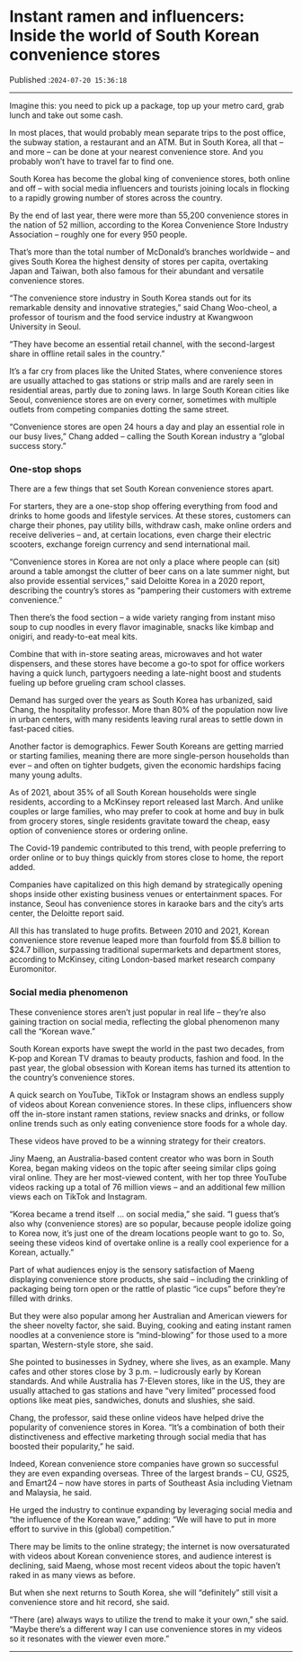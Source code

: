 # Instant ramen and influencers: Inside the world of South Korean convenience stores

Published :`2024-07-20 15:36:18`

---

Imagine this: you need to pick up a package, top up your metro card, grab lunch and take out some cash.

In most places, that would probably mean separate trips to the post office, the subway station, a restaurant and an ATM. But in South Korea, all that – and more – can be done at your nearest convenience store. And you probably won’t have to travel far to find one.

South Korea has become the global king of convenience stores, both online and off – with social media influencers and tourists joining locals in flocking to a rapidly growing number of stores across the country.

By the end of last year, there were more than 55,200 convenience stores in the nation of 52 million, according to the Korea Convenience Store Industry Association – roughly one for every 950 people.

That’s more than the total number of McDonald’s branches worldwide – and gives South Korea the highest density of stores per capita, overtaking Japan and Taiwan, both also famous for their abundant and versatile convenience stores.

“The convenience store industry in South Korea stands out for its remarkable density and innovative strategies,” said Chang Woo-cheol, a professor of tourism and the food service industry at Kwangwoon University in Seoul.

“They have become an essential retail channel, with the second-largest share in offline retail sales in the country.”

It’s a far cry from places like the United States, where convenience stores are usually attached to gas stations or strip malls and are rarely seen in residential areas, partly due to zoning laws. In large South Korean cities like Seoul, convenience stores are on every corner, sometimes with multiple outlets from competing companies dotting the same street.

“Convenience stores are open 24 hours a day and play an essential role in our busy lives,” Chang added – calling the South Korean industry a “global success story.”

### One-stop shops

There are a few things that set South Korean convenience stores apart.

For starters, they are a one-stop shop offering everything from food and drinks to home goods and lifestyle services. At these stores, customers can charge their phones, pay utility bills, withdraw cash, make online orders and receive deliveries – and, at certain locations, even charge their electric scooters, exchange foreign currency and send international mail.

“Convenience stores in Korea are not only a place where people can (sit) around a table amongst the clutter of beer cans on a late summer night, but also provide essential services,” said Deloitte Korea in a 2020 report, describing the country’s stores as “pampering their customers with extreme convenience.”

Then there’s the food section – a wide variety ranging from instant miso soup to cup noodles in every flavor imaginable, snacks like kimbap and onigiri, and ready-to-eat meal kits.

Combine that with in-store seating areas, microwaves and hot water dispensers, and these stores have become a go-to spot for office workers having a quick lunch, partygoers needing a late-night boost and students fueling up before grueling cram school classes.

Demand has surged over the years as South Korea has urbanized, said Chang, the hospitality professor. More than 80% of the population now live in urban centers, with many residents leaving rural areas to settle down in fast-paced cities.

Another factor is demographics. Fewer South Koreans are getting married or starting families, meaning there are more single-person households than ever – and often on tighter budgets, given the economic hardships facing many young adults.

As of 2021, about 35% of all South Korean households were single residents, according to a McKinsey report released last March. And unlike couples or large families, who may prefer to cook at home and buy in bulk from grocery stores, single residents gravitate toward the cheap, easy option of convenience stores or ordering online.

The Covid-19 pandemic contributed to this trend, with people preferring to order online or to buy things quickly from stores close to home, the report added.

Companies have capitalized on this high demand by strategically opening shops inside other existing business venues or entertainment spaces. For instance, Seoul has convenience stores in karaoke bars and the city’s arts center, the Deloitte report said.

All this has translated to huge profits. Between 2010 and 2021, Korean convenience store revenue leaped more than fourfold from $5.8 billion to $24.7 billion, surpassing traditional supermarkets and department stores, according to McKinsey, citing London-based market research company Euromonitor.

### Social media phenomenon

These convenience stores aren’t just popular in real life – they’re also gaining traction on social media, reflecting the global phenomenon many call the “Korean wave.”

South Korean exports have swept the world in the past two decades, from K-pop and Korean TV dramas to beauty products, fashion and food. In the past year, the global obsession with Korean items has turned its attention to the country’s convenience stores.

A quick search on YouTube, TikTok or Instagram shows an endless supply of videos about Korean convenience stores. In these clips, influencers show off the in-store instant ramen stations, review snacks and drinks, or follow online trends such as only eating convenience store foods for a whole day.

These videos have proved to be a winning strategy for their creators.

Jiny Maeng, an Australia-based content creator who was born in South Korea, began making videos on the topic after seeing similar clips going viral online. They are her most-viewed content, with her top three YouTube videos racking up a total of 76 million views – and an additional few million views each on TikTok and Instagram.

“Korea became a trend itself … on social media,” she said. “I guess that’s also why (convenience stores) are so popular, because people idolize going to Korea now, it’s just one of the dream locations people want to go to. So, seeing these videos kind of overtake online is a really cool experience for a Korean, actually.”

Part of what audiences enjoy is the sensory satisfaction of Maeng displaying convenience store products, she said – including the crinkling of packaging being torn open or the rattle of plastic “ice cups” before they’re filled with drinks.

But they were also popular among her Australian and American viewers for the sheer novelty factor, she said. Buying, cooking and eating instant ramen noodles at a convenience store is “mind-blowing” for those used to a more spartan, Western-style store, she said.

She pointed to businesses in Sydney, where she lives, as an example. Many cafes and other stores close by 3 p.m. – ludicrously early by Korean standards. And while Australia has 7-Eleven stores, like in the US, they are usually attached to gas stations and have “very limited” processed food options like meat pies, sandwiches, donuts and slushies, she said.

Chang, the professor, said these online videos have helped drive the popularity of convenience stores in Korea. “It’s a combination of both their distinctiveness and effective marketing through social media that has boosted their popularity,” he said.

Indeed, Korean convenience store companies have grown so successful they are even expanding overseas. Three of the largest brands – CU, GS25, and Emart24 – now have stores in parts of Southeast Asia including Vietnam and Malaysia, he said.

He urged the industry to continue expanding by leveraging social media and “the influence of the Korean wave,” adding: “We will have to put in more effort to survive in this (global) competition.”

There may be limits to the online strategy; the internet is now oversaturated with videos about Korean convenience stores, and audience interest is declining, said Maeng, whose most recent videos about the topic haven’t raked in as many views as before.

But when she next returns to South Korea, she will “definitely” still visit a convenience store and hit record, she said.

“There (are) always ways to utilize the trend to make it your own,” she said. “Maybe there’s a different way I can use convenience stores in my videos so it resonates with the viewer even more.”

---

